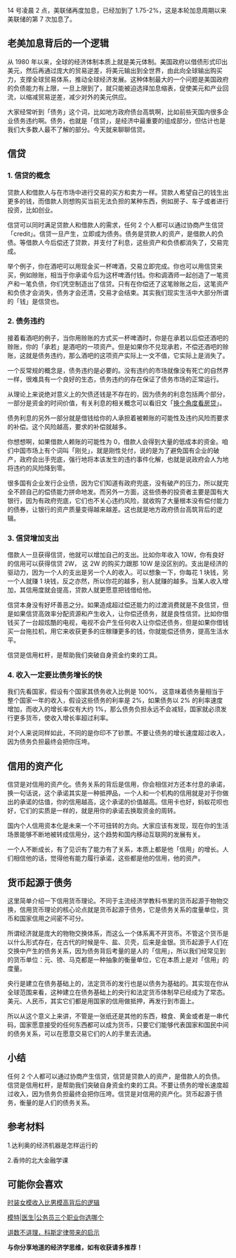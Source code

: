 14 号凌晨 2 点，美联储再度加息，已经加到了 1.75-2%，这是本轮加息周期以来美联储的第 7 次加息了。

## 老美加息背后的一个逻辑
从 1980 年以来，全球的经济体制本质上就是美元体制。美国政府以借债形式印出美元，然后再通过庞大的贸易逆差，将美元输出到全世界，由此向全球输出购买力，支撑全球贸易体系，推动全球经济发展。这种体制最大的一个问题是美国政府的负债能力有上限，一旦上限到了，就只能被迫选择加息缩表，促使美元和产业回流，以缩减贸易逆差，减少对外的美元供应。

大家经常听到「债务」这个词，比如地方政府债台高筑啊，比如前些天国内很多企业债务违约啊。债务，也就是「信贷」，是经济中最重要的组成部分，但估计也是我们大多数人最不了解的部分。今天就来聊聊信贷。

## 信贷

### 1. 信贷的概念

贷款人和借款人与在市场中进行交易的买方和卖方一样。贷款人希望自己的钱生出更多的钱，而借款人则想购买当前无法负担的某种东西，例如房子、车子或者进行投资，比如创业。

信贷可以同时满足贷款人和借款人的需求，任何 2 个人都可以通过协商产生信贷「credit」。信贷一旦产生，立即成为债务。债务是贷款人的资产，是借款人的负债。等借款人今后偿还了贷款，并支付了利息，这些资产和负债都消失了，交易完成。

举个例子，你在酒吧可以用现金买一杯啤酒，交易立即完成。你也可以用信贷来买，例如赊账，相当于你承诺今后为这杯啤酒付钱。你和调酒师一起创造了一笔资产和一笔负债，你们凭空制造出了信贷。只有在你偿还了这笔赊账之后，这笔资产和负债才会消失，债务才会还清，交易才会结束。其实我们现实生活中大部分所谓的「钱」是信贷也。

### 2. 债务违约

接着看酒吧的例子，当你用赊账的方式买一杯啤酒时，你是在承若以后偿还酒吧的赊账，你的「承若」是酒吧的一项资产。但是如果你不兑现承若，不偿还酒吧的赊账，这就是债务违约，那么酒吧的这项资产实际上一文不值，它实际上是消失了。

一个反常规的概念是，债务违约是必要的。没有违约的市场就像没有死亡的自然界一样，很难具有一个良好的生态，债务违约的存在保证了债务市场的正常运行。

从理论上来说绝对意义上的欠债还钱是不存在的，因为债务的利息包括两个部分，一部分是资金的时间价值，有关利息的相关概念可以看旧文「[换个角度看房贷](https://mp.weixin.qq.com/s/bPpGOr_puIoJnJYtk8GFiQ)」。

债务利息的另外一部分就是借钱给你的人承担着被赖账的可能性及违约风险而要求的补偿。这个风险越高，要求的补偿就越多。

你想想啊，如果借款人赖账的可能性为 0，借款人会得到大量的低成本的资金。咱们中国市场上有个词叫「刚兑」，就是刚性兑付，说的是为了避免国有企业的破产，政府会出手兜底，强行地将本该发生的违约事件化解，也就是说政府会人为地将违约的风险降到零。

很多国有企业发行企业债，因为它们知道有政府兜底，没有破产的压力，所以就完全不顾自己的偿债能力拼命地发。而另外一方面，这些债券的投资者主要是国有大银行，因为有政府兜底，它们也不关心违约风险，就收购了大量根本没有偿付能力的债券，让银行的资产质量变得越来越差。这也就是地方政府债台高筑背后的逻辑。

### 3. 信贷增加支出

借款人一旦获得信贷，他就可以增加自己的支出。比如你年收入 10W，你有良好的信用可以获得信贷 2W， 这 2W 的购买力跟那 10W 是没区别的。支出是经济的驱动力，因为一个人的支出是另一个人的收入。可以想象一下，你每花 1 块钱，另一个人就赚 1 块钱，反之亦然，所以你花的越多，别人就赚的越多。当某人收入增加，其信用度就会提高，贷款人就更愿意把钱借给他。

信贷本身没有好坏善恶之分。如果造成超过偿还能力的过渡消费就是不良信贷，但是如果信贷高效率分配资源和产生收入，让你偿还债务，就是良性信贷。比如你借钱买了一台超炫酷的电视，电视不会产生任何收入让你偿还债务，但是如果你借钱买一台拖拉机，用它来收获更多的庄稼赚更多的钱，你就能偿还债务，提高生活水平。

信贷是信用杠杆，是帮助我们突破自身资金约束的工具。

### 4. 收入一定要比债务增长的快

我们先看国家，假设有个国家其债务收入比例是 100%， 这意味着债务量相当于整个国家一年的收入，假设这些债务的利率是 2%，如果债务以 2% 的利率速度增加，而收入的增长率仅有大约 1%，那么债务负担永远不会减轻，国家就必须发行更多货币，使收入增长率超过利率。

对个人来说同样如此，不同的是你印不了钞票。不要让债务的增长速度超过收入，因为债务负担最终会把你压垮。

## 信用的资产化

信贷是对信用的资产化。债务关系的背后是信用，你会相信对方还本付息的承诺，换一句话说，这个承诺其实是一种抵押品，一个人和一个机构的信用就是对于你做出的承诺的估值，你的信用越高，这个承诺的价值越高。信用卡也好，蚂蚁花呗也好，它们的实质是一样的，就是用你的承诺去换取资金的周转。

国内个人信用资本化是未来一个不可扭转的方向。大家应该有发现，现在你的生活场景能够不断地被转成信用分，这个趋势和国内移动互联网的发展有关。

一个人不断成长，有了见识有了能力有了关系，本质上都是他「信用」的增长。人们相信他的话，觉得他有能力履行承诺，这些都是他的信用，他的资产。

## 货币起源于债务
这里简单介绍一下信用货币理论。不同于主流经济学教科书里的货币起源于物物交换，信用货币理论的核心论点就是货币起源于债务，它是债务关系的度量单位，货币和国家信用之间密不可分。

所谓经济就是庞大的物物交换体系，而这么一个体系离不开货币。不管这个货币是以什么形式存在，在古代的时候是牛、盐、贝壳，后来是金银。货币起源于人们在交换中产生的债务关系，因为债务背后考量的是人的「信用」，所以我们经常见到的货币单位：元、镑、马克都是一种抽象的衡量单位，它在本质上是对「信用」的度量。

央行是建立在债务基础上的，法定货币的发行也是以债务为基础的。其实现在你从全球范围来看，这种建立在债务基础上的央行和法定货币体制早已经成为了常态。美元、人民币，其实它们都是用国家的信用做抵押，再发行到市面上。

所以从这个意义上来讲，不管是一张纸还是其他的东西，粮食、黄金或者是一串代码，国家愿意接受的任何东西都可以成为货币，只要它们能够代表国家和国民中间的债务关系，可以在愿意交易它们的人的手里去流通。

## 小结

任何 2 个人都可以通过协商产生信贷，信贷是贷款人的资产，是借款人的负债。信贷是信用杠杆，是帮助我们突破自身资金约束的工具。不要让债务的增长速度超过收入，因为债务负担最终会把你压垮。信贷是对信用的资产化。货币起源于债务，衡量的是人们的债务关系。

## 参考材料
1.达利奥的经济机器是怎样运行的

2.香帅的北大金融学课

## 可能你会喜欢
[时装女模收入比男模高背后的逻辑](https://mp.weixin.qq.com/s/jEOAKRHjEGhHkRwG9e6Png)

[模特|医生|公务员三个职业你选哪个](https://mp.weixin.qq.com/s/-JRRhPYMo81bwKnr0pPI5g)

[讲数不讲理，科斯定律带来的启示](https://mp.weixin.qq.com/s/5C_iUVV1DZ4yENpymgMWWA)


**与你分享地道的经济学思维，如有收获请多推荐！**